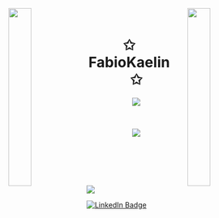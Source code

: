 

<img align="left" src="https://user-images.githubusercontent.com/65187002/144930161-2f783401-8d27-4fdf-a2f7-cc0ba32f1f1f.gif" width="30%" style="display:inline;"><img align="right" src="https://user-images.githubusercontent.com/65187002/144930161-2f783401-8d27-4fdf-a2f7-cc0ba32f1f1f.gif" width="30%" style="display:inline;">
<br>
<p align="center">
    <h1 align="center">✩&emsp;FabioKaelin&emsp;✩</h1>
</p>
<p align="center">
<img src="https://readme-typing-svg.herokuapp.com/?lines=Yoooooooooooooooo;Welcome+to+my+profile!;Have+a+look+around!&font=Fira%20Code&color=%23D62F79&center=true&width=280&height=50">
</p>
<br>
<p align="center">
    <img id="preview" src="https://komarev.com/ghpvc/?username=fabiokaelin&color=grey">
</p>
<br>
<br>
<br>
<br>
<p align="left">
  <img src="https://github-readme-stats.vercel.app/api/top-langs/?username=FabioKaelin&langs_count=5&theme=tokyonight&layout=compact">
</p>

  <a href="https://www.linkedin.com/in/fabio-k%C3%A4lin-21a3b4259">
    <img src="https://img.shields.io/badge/LinkedIn-blue?style=for-the-badge&logo=linkedin&logoColor=white" alt="LinkedIn Badge"/>
  </a>
